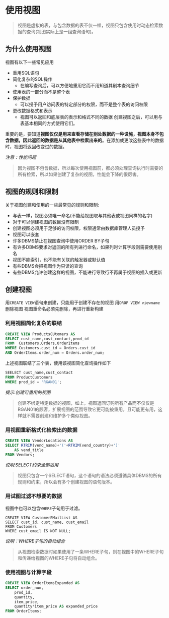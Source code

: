 # 使用视图
>视图是虚拟的表，与包含数据的表不仅一样，视图只包含使用时动态检索数据的查询(视图实际上是一组查询语句)。

## 为什么使用视图
视图有以下一些常见应用
- 重用SQL语句
- 简化复杂的SQL操作
  - 在编写查询后，可以方便地重用它而不用知道其剧本查询细节
- 使用表的一部分而不是整个表
- 保护数据
  - 可以授予用户访问表的特定部分的权限，而不是整个表的访问权限
- 更改数据格式和表示
  - 视图可以返回和底层表的表示和格式不同的数据
创建视图之后，可以用与表基本相同的方式使用它们。

重要的是，要知道**视图仅仅是用来查看存储在别处数据的一种设施，视图本身不包含数据，因此返回的数据是从其他表中检索出来的**。在添加或更改这些表中的数据时，视图将返回改变过的数据。


*注意：性能问题*
>因为视图不包含数据，所以每次使用视图前，都必须处理查询执行时需要的所有检索，所以如果创建了复杂的视图，性能会下降的很厉害。

## 视图的规则和限制

关于视图创建和使用的一些最常见的规则和限制:
- 与表一样，视图必须唯一命名(不能给视图取与其他表或视图同样的名字)
- 对于可以创建视图的数目没有限制
- 创建视图必须用于足够的访问权限，权限通常由数据库管理人员授予
- 视图可以嵌套
- 许多DBMS禁止在视图查询中使用ORDER BY子句
- 有许多DBMS要求对返回的所有列进行命名，如果列时计算字段则需要使用别名
- 视图不能索引，也不能有关联的触发器或默认值
- 有些DBMS会把视图作为只读的查询
- 有些DBMS允许创建这样的视图，不能进行导致行不再属于视图的插入或更新

## 创建视图

用`CREATE VIEW`语句来创建，只能用于创建不存在的视图
用`DROP VIEW viewname`删除视图
视图重命名必须先删除，再进行重新构建

### 利用视图简化复杂的联结
```sql
CREATE VIEW ProductsCUtomers AS
SELECT cust_name,cust_contact,prod_id
FROM  Customers,Orders,OrderItems
WHERE Customers.cust_id = Orders.cust_id
AND OrderItems.order_num = Orders.order_num;
```
上述视图联结了三个表，使用该视图简化查询操作如下
```sql
SEELECT cust_name,cust_contact
FROM ProductCustomers
WHERE prod_id = 'RGAN01';
```

*提示:创建可重用的视图*
>创建不绑定特定数据的视图，如上，视图返回订购所有产品而不仅仅是RGAN01的顾客，扩展视图的范围导致它更可能被重用，且可能更有用，这样就不需要创建和维护多个类似视图。

### 用视图重新格式化检索出的数据
```sql
CREATE VIEW VendorLocations AS
SELECT RTRIM(vend_name)+'('+RTRIM(vend_country)+')'
	AS vend_title
FROM Vendors;
```
*说明:SELECT约束全部适用*
>视图只包含一个SELECT语句，这个语句的语法必须遵循具体DBMS的所有规则和约束，所以会有多个创建视图的语句版本。

### 用试图过滤不想要的数据
视图中也可以包含`WHERE`子句用于过滤。
```
CREATE VIEW CustomerEMailList AS
SELECT cust_id, cust_name, cust_email
FROM Customers
WHERE cust_email IS NOT NULL;
```
*说明：WHERE子句的自动组合*
>从视图检索数据时如果使用了一条WHERE子句，则在视图中的WHERE子句和传递给视图的WHERE子句将自动组合。

### 使用视图与计算字段
```sql
CREATE VIEW OrderItemsExpanded AS
SELECT order_num,
	prod_id,
	quantity,
	item_price,
	quantity*item_price AS expanded_price
FROM OrderItems;
```
